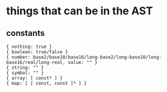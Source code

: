 
# things that can be in the AST

## constants

    { nothing: true }
    { boolean: true/false }
    { number: base2/base10/base16/long-base2/long-base10/long-base16/real/long-real, value: "" }
    { string: "" }
    { symbol: "" }
    { array: [ const* ] }
    { map: [ [ const, const ]* ] }
